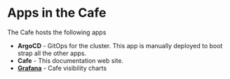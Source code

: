 # Apps in the Cafe

The Cafe hosts the following apps

* **ArgoCD** - GitOps for the cluster.  This app is manually deployed to boot strap all the other apps.
* **Cafe** - This documentation web site.
* **[Grafana](https://grafana.tonygilkerson.us)** - Cafe visibility charts

